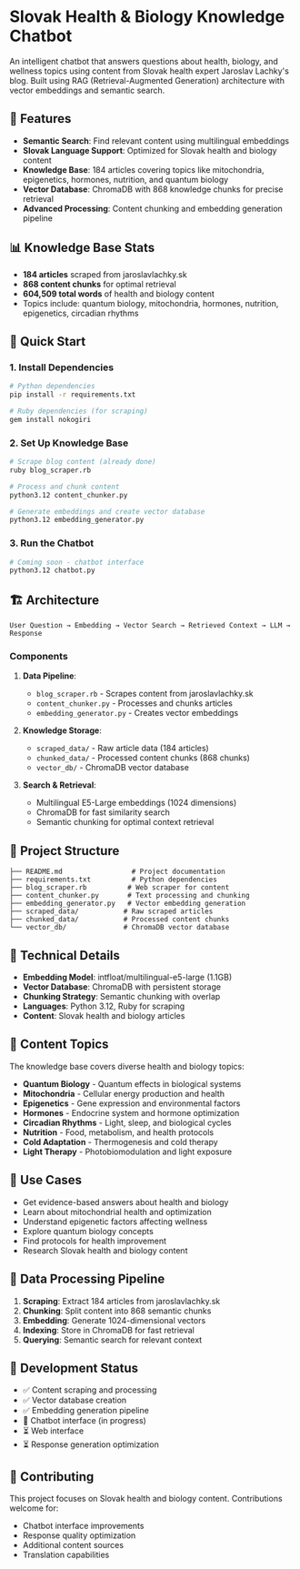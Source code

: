 # Slovak Health & Biology Knowledge Chatbot

An intelligent chatbot that answers questions about health, biology, and wellness topics using content from Slovak health expert Jaroslav Lachky's blog. Built using RAG (Retrieval-Augmented Generation) architecture with vector embeddings and semantic search.

## 🎯 Features

- **Semantic Search**: Find relevant content using multilingual embeddings
- **Slovak Language Support**: Optimized for Slovak health and biology content
- **Knowledge Base**: 184 articles covering topics like mitochondria, epigenetics, hormones, nutrition, and quantum biology
- **Vector Database**: ChromaDB with 868 knowledge chunks for precise retrieval
- **Advanced Processing**: Content chunking and embedding generation pipeline

## 📊 Knowledge Base Stats

- **184 articles** scraped from jaroslavlachky.sk
- **868 content chunks** for optimal retrieval
- **604,509 total words** of health and biology content
- Topics include: quantum biology, mitochondria, hormones, nutrition, epigenetics, circadian rhythms

## 🚀 Quick Start

### 1. Install Dependencies

```bash
# Python dependencies
pip install -r requirements.txt

# Ruby dependencies (for scraping)
gem install nokogiri
```

### 2. Set Up Knowledge Base

```bash
# Scrape blog content (already done)
ruby blog_scraper.rb

# Process and chunk content
python3.12 content_chunker.py

# Generate embeddings and create vector database
python3.12 embedding_generator.py
```

### 3. Run the Chatbot

```bash
# Coming soon - chatbot interface
python3.12 chatbot.py
```

## 🏗️ Architecture

```
User Question → Embedding → Vector Search → Retrieved Context → LLM → Response
```

### Components

1. **Data Pipeline**:
   - `blog_scraper.rb` - Scrapes content from jaroslavlachky.sk
   - `content_chunker.py` - Processes and chunks articles
   - `embedding_generator.py` - Creates vector embeddings

2. **Knowledge Storage**:
   - `scraped_data/` - Raw article data (184 articles)
   - `chunked_data/` - Processed content chunks (868 chunks)
   - `vector_db/` - ChromaDB vector database

3. **Search & Retrieval**:
   - Multilingual E5-Large embeddings (1024 dimensions)
   - ChromaDB for fast similarity search
   - Semantic chunking for optimal context retrieval

## 📁 Project Structure

```
├── README.md                 # Project documentation
├── requirements.txt          # Python dependencies
├── blog_scraper.rb          # Web scraper for content
├── content_chunker.py       # Text processing and chunking
├── embedding_generator.py   # Vector embedding generation
├── scraped_data/           # Raw scraped articles
├── chunked_data/           # Processed content chunks
└── vector_db/              # ChromaDB vector database
```

## 🔧 Technical Details

- **Embedding Model**: intfloat/multilingual-e5-large (1.1GB)
- **Vector Database**: ChromaDB with persistent storage
- **Chunking Strategy**: Semantic chunking with overlap
- **Languages**: Python 3.12, Ruby for scraping
- **Content**: Slovak health and biology articles

## 📖 Content Topics

The knowledge base covers diverse health and biology topics:

- **Quantum Biology** - Quantum effects in biological systems
- **Mitochondria** - Cellular energy production and health
- **Epigenetics** - Gene expression and environmental factors
- **Hormones** - Endocrine system and hormone optimization
- **Circadian Rhythms** - Light, sleep, and biological cycles
- **Nutrition** - Food, metabolism, and health protocols
- **Cold Adaptation** - Thermogenesis and cold therapy
- **Light Therapy** - Photobiomodulation and light exposure

## 🎯 Use Cases

- Get evidence-based answers about health and biology
- Learn about mitochondrial health and optimization
- Understand epigenetic factors affecting wellness
- Explore quantum biology concepts
- Find protocols for health improvement
- Research Slovak health and biology content

## 🔬 Data Processing Pipeline

1. **Scraping**: Extract 184 articles from jaroslavlachky.sk
2. **Chunking**: Split content into 868 semantic chunks
3. **Embedding**: Generate 1024-dimensional vectors
4. **Indexing**: Store in ChromaDB for fast retrieval
5. **Querying**: Semantic search for relevant context

## 🚧 Development Status

- ✅ Content scraping and processing
- ✅ Vector database creation
- ✅ Embedding generation pipeline
- 🔄 Chatbot interface (in progress)
- ⏳ Web interface
- ⏳ Response generation optimization

## 🤝 Contributing

This project focuses on Slovak health and biology content. Contributions welcome for:
- Chatbot interface improvements
- Response quality optimization
- Additional content sources
- Translation capabilities